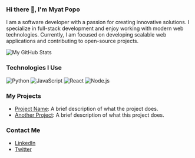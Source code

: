 ### Hi there 👋, I'm Myat Popo

I am a software developer with a passion for creating innovative solutions. I specialize in full-stack development and enjoy working with modern web technologies. Currently, I am focused on developing scalable web applications and contributing to open-source projects.

![My GitHub Stats](https://github-readme-stats.vercel.app/api?username=myatpopoag&show_icons=true&theme=radical)

### Technologies I Use

![Python](https://img.shields.io/badge/Python-3776AB?style=for-the-badge&logo=python&logoColor=white)
![JavaScript](https://img.shields.io/badge/JavaScript-323330?style=for-the-badge&logo=javascript&logoColor=F7DF1E)
![React](https://img.shields.io/badge/React-20232A?style=for-the-badge&logo=react&logoColor=61DAFB)
![Node.js](https://img.shields.io/badge/Node.js-43853D?style=for-the-badge&logo=node-dot-js&logoColor=white)

### My Projects

- [Project Name](https://github.com/myatpopoag/project-name): A brief description of what the project does.
- [Another Project](https://github.com/myatpopoag/another-project): A brief description of what this project does.

### Contact Me

- [LinkedIn](https://linkedin.com/in/myatpopoag)
- [Twitter](https://twitter.com/myatpopoag)
